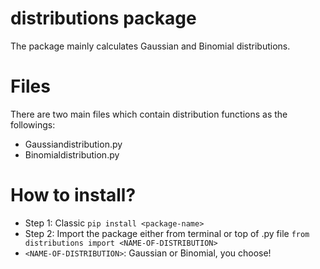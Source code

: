 # distributions package

The package mainly calculates Gaussian and Binomial distributions.

# Files
There are two main files which contain distribution functions as the followings:
- Gaussiandistribution.py
- Binomialdistribution.py

# How to install?
- Step 1: Classic `pip install <package-name>`
- Step 2: Import the package either from terminal or top of .py file
`from distributions import <NAME-OF-DISTRIBUTION>`
- `<NAME-OF-DISTRIBUTION>`: Gaussian or Binomial, you choose!
